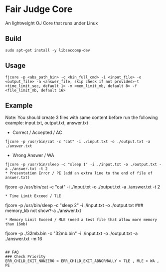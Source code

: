 # Fair Judge Core
An lightweight OJ Core that runs under Linux

## Build
```
sudo apt-get install -y libseccomp-dev

```

## Usage
```
fjcore -p <abs_path_bin> -c <bin_full_cmd> -i <input_file> -o <output_file> -a <answer_file, skip check if not provided>-t <time_limit_sec, default 1> -m <mem_limit_mb, default 8> -f <file_limit_mb, default 16>
```

## Example
Note: You should create 3 files with same content before run the following example: input.txt, output.txt, answer.txt
* Correct / Accepted / AC
```
fjcore -p /usr/bin/cat -c "cat" -i ./input.txt -o ./output.txt -a ./answer.txt
```
* Wrong Answer / WA
```
fjcore -p /usr/bin/sleep -c "sleep 1" -i ./input.txt -o ./output.txt -a ./answer.txt -t 2
* Presentation Error / PE (add an extra line to the end of file of answer.txt)
```
fjcore -p /usr/bin/cat -c "cat" -i ./input.txt -o ./output.txt -a ./answer.txt -t 2
```
* Time Limit Exceed / TLE
```
fjcore -p /usr/bin/sleep -c "sleep 2" -i ./input.txt -o ./output.txt ### memory_kb not show?-a ./answer.txt
```
* Memory Limit Exceed / MLE (need a test file that allow more memory than 16mb)
```
fjcore -p ./32mb.bin -c "32mb.bin" -i ./input.txt -o ./output.txt -a ./answer.txt -m 16
```

## FAQ
### Check Priority
ERR_CHILD_EXIT_NONZERO > ERR_CHILD_EXIT_ABNORMALLY > TLE , MLE > WA , PE
